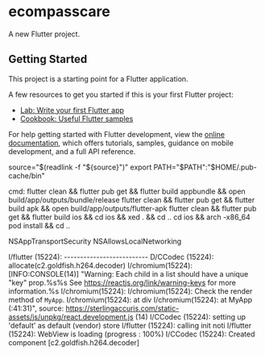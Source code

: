 # ecompasscare

A new Flutter project.

## Getting Started

This project is a starting point for a Flutter application.

A few resources to get you started if this is your first Flutter project:

- [Lab: Write your first Flutter app](https://docs.flutter.dev/get-started/codelab)
- [Cookbook: Useful Flutter samples](https://docs.flutter.dev/cookbook)

For help getting started with Flutter development, view the
[online documentation](https://docs.flutter.dev/), which offers tutorials,
samples, guidance on mobile development, and a full API reference.

source="$(readlink -f "${source}")"
export PATH="$PATH":"$HOME/.pub-cache/bin"

cmd:
flutter clean && flutter pub get && flutter build appbundle && open build/app/outputs/bundle/release
flutter clean && flutter pub get && flutter build apk && open build/app/outputs/flutter-apk
flutter clean && flutter pub get && flutter build ios && cd ios && xed . && cd ..
cd ios && arch -x86_64 pod install && cd ..

<key>NSAppTransportSecurity</key>
<dict>
<key>NSAllowsLocalNetworking</key>
<true/>
</dict>

I/flutter (15224): --------------------------
D/CCodec (15224): allocate(c2.goldfish.h264.decoder)
I/chromium(15224): [INFO:CONSOLE(14)] "Warning: Each child in a list should have a unique "key" prop.%s%s See https://reactjs.org/link/warning-keys for more information.%s
I/chromium(15224):
I/chromium(15224): Check the render method of `MyApp`.
I/chromium(15224): at div
I/chromium(15224): at MyApp (<anonymous>:41:31)", source: https://sterlingaccuris.com/static-assets/js/unpkg/react.development.js (14)
I/CCodec (15224): setting up 'default' as default (vendor) store
I/flutter (15224): calling init noti
I/flutter (15224): WebView is loading (progress : 100%)
I/CCodec (15224): Created component [c2.goldfish.h264.decoder]
